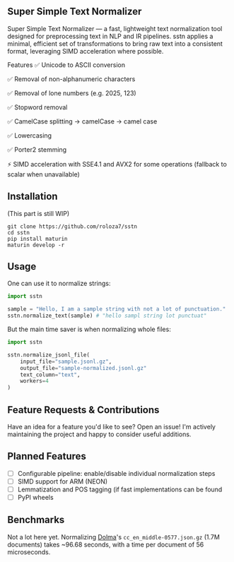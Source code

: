 ## Super Simple Text Normalizer
Super Simple Text Normalizer — a fast, lightweight text normalization tool designed for preprocessing text in NLP and IR pipelines. sstn applies a minimal, efficient set of transformations to bring raw text into a consistent format, leveraging SIMD acceleration where possible.

Features
✅ Unicode to ASCII conversion

✅ Removal of non-alphanumeric characters

✅ Removal of lone numbers (e.g. 2025, 123)

✅ Stopword removal

✅ CamelCase splitting → camelCase → camel case

✅ Lowercasing

✅ Porter2 stemming

⚡ SIMD acceleration with SSE4.1 and AVX2 for some operations (fallback to scalar when unavailable)

## Installation

(This part is still WIP)

```
git clone https://github.com/roloza7/sstn
cd sstn
pip install maturin
maturin develop -r
```

## Usage

One can use it to normalize strings:

```python
import sstn

sample = "Hello, I am a sample string with not a lot of punctuation."
sstn.normalize_text(sample) # "hello sampl string lot punctuat"

```

 But the main time saver is when normalizing whole files:
 
```python
import sstn

sstn.normalize_jsonl_file(
    input_file="sample.jsonl.gz",
    output_file="sample-normalized.jsonl.gz"
    text_column="text",
    workers=4
)
```


## Feature Requests & Contributions
Have an idea for a feature you'd like to see?
Open an issue! I'm actively maintaining the project and happy to consider useful additions.

## Planned Features
- [ ] Configurable pipeline: enable/disable individual normalization steps
- [ ] SIMD support for ARM (NEON)
- [ ] Lemmatization and POS tagging (if fast implementations can be found
- [ ] PyPI wheels

## Benchmarks

Not a lot here yet. Normalizing [Dolma](https://huggingface.co/datasets/allenai/dolma/)'s `cc_en_middle-0577.json.gz` (1.7M documents) takes ~96.68 seconds, with a time per document of 56 microseconds.